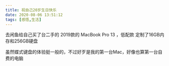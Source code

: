 ```yaml
---
title: 祝自己20岁生日快乐
date: 2020-08-06 13:51:12
tags: [感悟,生活]
---
```




去闲鱼给自己买了台二手的 2019款的 MacBook Pro 13 ，低配款 定制了16GB内存和256GB硬盘

虽然蝶式键盘的体验挺一般的，不过好歹是我的第一台Mac，好像也算第一台自费的电脑